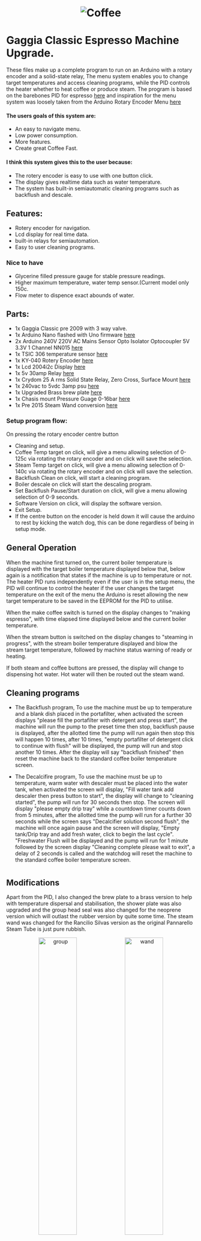 
<h1 align="center">
   <img src="https://github.com/jonathanw82/Coffee/blob/master/images/repoimage.jpg" alt="Coffee"/>
 </h1>
 

# Gaggia Classic Espresso Machine Upgrade.
These files make up a complete program to run on an Arduino with a rotary encoder and a solid-state relay,
The menu system enables you to change target temperatures and access cleaning programs, while the PID controls the heater 
whether to heat coffee or produce steam. The program is based on the barebones PID for espresso [here](https://playground.arduino.cc/Main/BarebonesPIDForEspresso/) and inspiration for the menu system was loosely taken from the Arduino Rotary Encoder Menu [here](http://educ8s.tv/arduino-rotary-encoder-menu/)


#### The users goals of this system are:
* An easy to navigate menu.
* Low power consumption.
* More features.
* Create great Coffee Fast.


#### I think this system gives this to the user because:
* The rotery encoder is easy to use with one button click.
* The display gives realtime data such as water temperature.
* The system has built-in semiautomatic cleaning programs such as backflush and descale.

 
 ## Features:
* Rotery encoder for navigation.
* Lcd display for real time data.
* built-in relays for semiautomation.
* Easy to user cleaning programs.
  
  
### Nice to have
* Glycerine filled pressure gauge for stable pressure readings.
* Higher maximum temperature, water temp sensor.(Current model only 150c.
* Flow meter to dispence exact abounds of water.
 
 
## Parts:
* 1x Gaggia Classic pre 2009 with 3 way valve.
* 1x Arduino Nano flashed with Uno firmware [here](https://uk.rs-online.com/web/p/processor-microcontroller-development-kits/1927586?cm_mmc=UK-PLA-DS3A-_-google-_-CSS_UK_EN_Semiconductors_Whoop-_-Processor+%26+Microcontroller+Development+Kits_Whoop-_-1927586&matchtype=&aud-827186183886:pla-365806887317&gclid=CjwKCAjw4MP5BRBtEiwASfwAL1V2_ZPV5CFIHVJwqMWt440qj7niZnY0ZLb_qy5z4QArddATyjpiUBoCdTcQAvD_BwE&gclsrc=aw.ds)
* 2x Arduino 240V 220V AC Mains Sensor Opto Isolator Optocoupler 5V 3.3V 1 Channel NN015 [here](https://webshop2you.com/nl/product/arduino-240v-220v-ac-mains-sensor-opto-isolator-optocoupler-5v-3-3v-1-channel-nn015/)
* 1x TSIC 306 temperature sensor [here](https://uk.rs-online.com/web/p/temperature-sensors-humidity-sensors/1218022?cm_mmc=UK-PLA-DS3A-_-google-_-CSS_UK_EN_Semiconductors_Whoop-_-Temperature+Sensors+%26+Humidity+Sensors_Whoop-_-1218022&matchtype=&pla-304991652191&gclid=CjwKCAjw4MP5BRBtEiwASfwAL1Mm6vmGNY1QsjenYBxqMryW4MPXaiZl-vVgC9BdH6MISGYiW1tLMRoCfooQAvD_BwE&gclsrc=aw.ds)
* 1x KY-040 Rotery Encoder [here](https://www.cricklewoodelectronics.com/Rotary-encoder-module-for-Arduino-KY-040.html?gclid=EAIaIQobChMIybWK-_Pl6QIVS7DtCh2XhAvKEAQYAyABEgKdBPD_BwE) 
* 1x Lcd 2004i2c Display [here](https://www.q26.co.uk/lcd-i2c-display-1602-or-2004-blue-on-white-ideal-for-arduino-or-raspberry-pi)
* 1x 5v 30amp Relay [here](https://robotdyn.com/relay-module-1-relay-5v-30a.html)
* 1x Crydom 25 A rms Solid State Relay, Zero Cross, Surface Mount [here](https://uk.rs-online.com/web/p/solid-state-relays/0346918/)
* 1x 240vac to 5vdc 3amp psu [here](https://uk.farnell.com/mean-well/rs-15-5/power-supply-ac-dc-5v-3a/dp/2816008?gclid=CjwKCAjw4MP5BRBtEiwASfwALzykFUpy0D1NfGwB9AtFk6ge9z51hKcsFSTC2TFxDH8aA4QST4EspxoCu5AQAvD_BwE&gross_price=true&mckv=sYdHUosbD_dc|pcrid|432101776060|plid||kword||match||slid||product|2816008|pgrid|104413864510|ptaid|pla-903929785098|&CMP=KNC-GUK-SHOPPING-CIRCUIT-PROTECTION-NEWSTRUCTURE-Test113-MarinBidding)
* 1x Upgraded Brass brew plate [here](https://www.theespressoshop.co.uk/en/Gaggia-Brass-Shower-Plate-Holder-%C3%B8-57x14mm---WGA16G1002/m-1976.aspx)
* 1x Chasis mount Pressure Guage 0-16bar [here](https://www.mrbean2cup.co.uk/vibiemme-manometer-0-16-bar)
* 1x Pre 2015 Steam Wand conversion [here](https://www.theespressoshop.co.uk/en/GB/Gaggia-Classic-pre-2015-Steam-Tube-Conversion-Kit---10049046/m-1971.aspx?PartnerID=22&utm_source=google&utm_medium=shopping&utm_campaign=UnitedKingdom&gclid=CjwKCAjw4MP5BRBtEiwASfwAL_4M7cJEe2LzkQFlZVfYTnMWm9F29JhH0SmJHmF0dWXiy117YAxrkxoCV5QQAvD_BwE)


### Setup program flow:
On pressing the rotary encoder centre button
* Cleaning and setup.
* Coffee Temp target on click, will give a menu allowing selection of 0-125c via rotating the rotary encoder and on click will save the selection.
* Steam Temp target on click, will give a menu allowing selection of 0-140c via rotating the rotary encoder and on click will save the selection.
* Backflush Clean on click, will start a cleaning program.
* Boiler descale on click will start the descaling program.
* Set Backflush Pause/Start duration on click, will give a menu allowing selection of 0-9 seconds.
* Software Version on click, will display the software version.
* Exit Setup.
* If the centre button on the encoder is held down it will cause the arduino to rest by kicking the watch dog, this can be done regardless of being in setup mode.


## General Operation
When the machine first turned on, the current boiler temperature is displayed with the target boiler temperature displayed below that, below again is a notification that states if the machine is up to temperature or not. The heater PID runs independently even if the user is in the setup menu, the PID will continue to control the heater if the user changes the target temperature on the exit of the menu the Arduino is reset allowing the new target temperature to be saved in the EEPROM for the PID to utilise.

When the make coffee switch is turned on the display changes to "making espresso", with time elapsed time displayed below and the current boiler temperature.

When the stream button is switched on the display changes to "steaming in progress", with the stream boiler temperature displayed and blow the stream target temperature, followed by machine status warning of ready or heating.

If both steam and coffee buttons are pressed, the display will change to dispensing hot water. Hot water will then be routed out the steam wand. 


## Cleaning programs
* The Backflush program, 
To use the machine must be up to temperature and a blank dish placed in the portafilter, when activated the screen displays "please fill the portafilter with detergent and press start", the machine will run the pump to the preset time then stop, backflush pause is displayed, after the allotted time the pump will run again then stop this will happen 10 times, after 10 times, "empty portafilter of detergent click to continue with flush" will be displayed, the pump will run and stop another 10 times. After the display will say "backflush finished" then reset the machine back to the standard coffee boiler temperature screen.

* The Decalcifire program,
To use the machine must be up to temperature, warm water with descaler must be placed into the water tank, when activated the screen will display, "Fill water tank add descaler then press button to start", the display will change to "cleaning started", the pump will run for 30 seconds then stop. The screen will display "please empty drip tray"  while a countdown timer counts down from 5 minutes, after the allotted time the pump will run for a further 30 seconds while the screen says "Decalcifier solution second flush", the machine will once again pause and the screen will display, "Empty tank/Drip tray and add fresh water, click to begin the last cycle". "Freshwater Flush will be displayed and the pump will run for 1 minute followed by the screen display "Cleaning complete please wait to exit", a delay of 2 seconds is called and the watchdog will reset the machine to the standard coffee boiler temperature screen.

#

## Modifications
Apart from the PID, I also changed the brew plate to a brass version to help with temperature dispersal and stabilisation, the shower plate was also upgraded and the group head seal was also changed for the neoprene version which will outlast the rubber version by quite some time. The steam wand was changed for the Rancilio Silvas version as the original Pannarello Steam Tube is just pure rubbish. 


<div align="center">
<img src="https://github.com/jonathanw82/Coffee/blob/master/images/grouphead.jpg" alt="group" width="45%"/>
<img src="https://github.com/jonathanw82/Coffee/blob/master/images/wand.jpg" alt="wand" width="45%"/></div>

I also Installed a chasis mount Pressure Guage that gives quite an accurate display, unfortunately, due to the facet pump the needle jumps about but it is still a good ballpark display and I know I'm getting a good 9 bar brew pressure.

<div align="center">
<img src="https://github.com/jonathanw82/Coffee/blob/master/images/hole.jpg" alt="hole" width="45%"/><img
src="https://github.com/jonathanw82/Coffee/blob/master/images/guage.jpg" alt="guage" width="45%"/></div>

#

### Decals
The decals have changed somewhat during creation, at first we had buttons than moved over to utilise the rotary encoder


<div align="center">
<img src="https://github.com/jonathanw82/Coffee/blob/master/images/coffee decal.jpg" alt="decal1" width="45%"/>
<img src="https://github.com/jonathanw82/Coffee/blob/master/images/coffee decal ver2.jpg" alt="decal2" width="45%"/>
<img src="https://github.com/jonathanw82/Coffee/blob/master/images/control.jpg" alt="control" width="45%"/></div>

#


### When all is said and done this machine pulls a decent cup of coffee
Thanks to the Gaggia Classic having a commercial 85mm portafilter an 18-gram (double) basket my favourite coffee recipes work well.

<div align="center">
<img src="https://github.com/jonathanw82/Coffee/blob/master/images/shot.jpg" alt="shot" width="45%"/>
<img src="https://github.com/jonathanw82/Coffee/blob/master/images/milk.jpg" alt="milk" width="45%"/></div>

#

### My persoanl favorite recipres

My favourite caffeinated coffee has to be Wogan Coffee, Riposo [here](https://wogancoffee.com/product/riposo/) I just love the chocolaty notes this coffee gives as an espresso and a fantastic price.

My favourite Decaffeinated coffee has to be Extract Coffee, SUGARCANE DECAF ESPRESSO [here](https://extractcoffee.co.uk/shop/coffee/hero/sugarcane-decaf-espresso-1kg/) It's just a good satisfying cup!

Both of these coffees lend themselves well to the same  2-1 brew ratio,
* Nice hot machine/group head.
* Water temperature 96-97c.
* 9 bar of brew pressure.
* 18 grams of fine ground on-demand coffee.
* 36 grams in the cup from a 26-30 second brew time.


### Credits:
I would like to thank my friend Cersnic Tebor for his help with this project.

The ideas for the menu system came from here 
http://educ8s.tv/arduino-rotary-encoder-menu/

The Pid to run the heater
https://playground.arduino.cc/Main/BarebonesPIDForEspresso/


##### Media:


All other images are my own.

[Back_to_top](# Gaggia Classic Espresso Machine Upgrade.)
